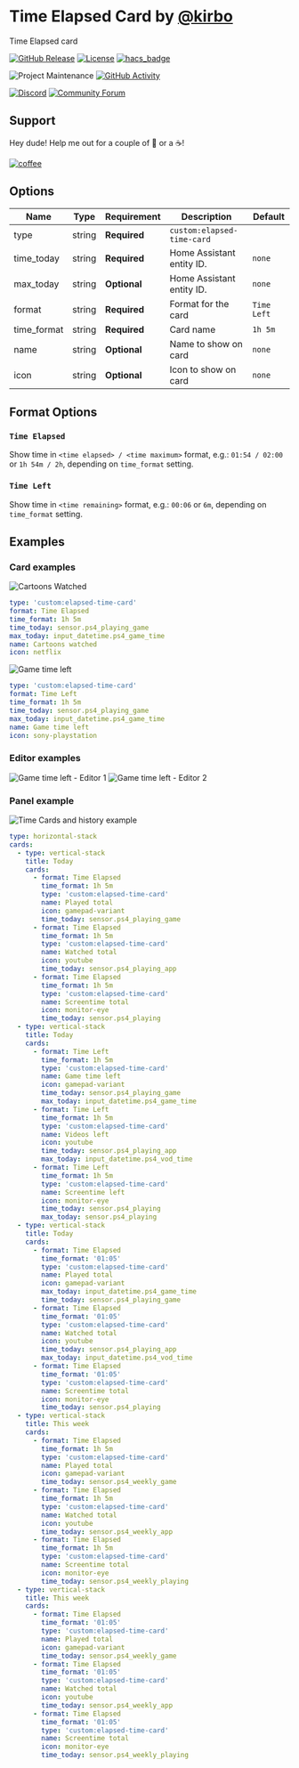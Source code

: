 # Time Elapsed Card by [@kirbo](https://www.github.com/kirbo)

Time Elapsed card

[![GitHub Release][releases-shield]][releases]
[![License][license-shield]](LICENSE.md)
[![hacs_badge](https://img.shields.io/badge/HACS-Default-orange.svg?style=for-the-badge)](https://github.com/custom-components/hacs)

![Project Maintenance][maintenance-shield]
[![GitHub Activity][commits-shield]][commits]

[![Discord][discord-shield]][discord]
[![Community Forum][forum-shield]][forum]

## Support

Hey dude! Help me out for a couple of :beers: or a :coffee:!

[![coffee](https://www.buymeacoffee.com/assets/img/custom_images/black_img.png)](https://www.buymeacoffee.com/kirbo)

## Options

| Name        | Type   | Requirement  | Description                | Default     |
| ----------- | ------ | ------------ | -------------------------- | ----------- |
| type        | string | **Required** | `custom:elapsed-time-card` |
| time_today  | string | **Required** | Home Assistant entity ID.  | `none`      |
| max_today   | string | **Optional** | Home Assistant entity ID.  | `none`      |
| format      | string | **Required** | Format for the card        | `Time Left` |
| time_format | string | **Required** | Card name                  | `1h 5m`     |
| name        | string | **Optional** | Name to show on card       | `none`      |
| icon        | string | **Optional** | Icon to show on card       | `none`      |

## Format Options

### `Time Elapsed`

Show time in `<time elapsed> / <time maximum>` format, e.g.: `01:54 / 02:00` or `1h 54m / 2h`, depending on `time_format` setting.

### `Time Left`

Show time in `<time remaining>` format, e.g.: `00:06` or `6m`, depending on `time_format` setting.

## Examples

### Card examples

![Cartoons Watched](./screenshots/cartoons-watched.png)

```yaml
type: 'custom:elapsed-time-card'
format: Time Elapsed
time_format: 1h 5m
time_today: sensor.ps4_playing_game
max_today: input_datetime.ps4_game_time
name: Cartoons watched
icon: netflix
```

![Game time left](./screenshots/game-time-left.png)

```yaml
type: 'custom:elapsed-time-card'
format: Time Left
time_format: 1h 5m
time_today: sensor.ps4_playing_game
max_today: input_datetime.ps4_game_time
name: Game time left
icon: sony-playstation
```

### Editor examples

![Game time left - Editor 1](./screenshots/game-time-left-editor-1.png)
![Game time left - Editor 2](./screenshots/game-time-left-editor-2.png)

### Panel example

![Time Cards and history example](./screenshots/time-cards-and-history-example.png)

```yaml
type: horizontal-stack
cards:
  - type: vertical-stack
    title: Today
    cards:
      - format: Time Elapsed
        time_format: 1h 5m
        type: 'custom:elapsed-time-card'
        name: Played total
        icon: gamepad-variant
        time_today: sensor.ps4_playing_game
      - format: Time Elapsed
        time_format: 1h 5m
        type: 'custom:elapsed-time-card'
        name: Watched total
        icon: youtube
        time_today: sensor.ps4_playing_app
      - format: Time Elapsed
        time_format: 1h 5m
        type: 'custom:elapsed-time-card'
        name: Screentime total
        icon: monitor-eye
        time_today: sensor.ps4_playing
  - type: vertical-stack
    title: Today
    cards:
      - format: Time Left
        time_format: 1h 5m
        type: 'custom:elapsed-time-card'
        name: Game time left
        icon: gamepad-variant
        time_today: sensor.ps4_playing_game
        max_today: input_datetime.ps4_game_time
      - format: Time Left
        time_format: 1h 5m
        type: 'custom:elapsed-time-card'
        name: Videos left
        icon: youtube
        time_today: sensor.ps4_playing_app
        max_today: input_datetime.ps4_vod_time
      - format: Time Left
        time_format: 1h 5m
        type: 'custom:elapsed-time-card'
        name: Screentime left
        icon: monitor-eye
        time_today: sensor.ps4_playing
        max_today: sensor.ps4_playing
  - type: vertical-stack
    title: Today
    cards:
      - format: Time Elapsed
        time_format: '01:05'
        type: 'custom:elapsed-time-card'
        name: Played total
        icon: gamepad-variant
        max_today: input_datetime.ps4_game_time
        time_today: sensor.ps4_playing_game
      - format: Time Elapsed
        time_format: '01:05'
        type: 'custom:elapsed-time-card'
        name: Watched total
        icon: youtube
        time_today: sensor.ps4_playing_app
        max_today: input_datetime.ps4_vod_time
      - format: Time Elapsed
        time_format: '01:05'
        type: 'custom:elapsed-time-card'
        name: Screentime total
        icon: monitor-eye
        time_today: sensor.ps4_playing
  - type: vertical-stack
    title: This week
    cards:
      - format: Time Elapsed
        time_format: 1h 5m
        type: 'custom:elapsed-time-card'
        name: Played total
        icon: gamepad-variant
        time_today: sensor.ps4_weekly_game
      - format: Time Elapsed
        time_format: 1h 5m
        type: 'custom:elapsed-time-card'
        name: Watched total
        icon: youtube
        time_today: sensor.ps4_weekly_app
      - format: Time Elapsed
        time_format: 1h 5m
        type: 'custom:elapsed-time-card'
        name: Screentime total
        icon: monitor-eye
        time_today: sensor.ps4_weekly_playing
  - type: vertical-stack
    title: This week
    cards:
      - format: Time Elapsed
        time_format: '01:05'
        type: 'custom:elapsed-time-card'
        name: Played total
        icon: gamepad-variant
        time_today: sensor.ps4_weekly_game
      - format: Time Elapsed
        time_format: '01:05'
        type: 'custom:elapsed-time-card'
        name: Watched total
        icon: youtube
        time_today: sensor.ps4_weekly_app
      - format: Time Elapsed
        time_format: '01:05'
        type: 'custom:elapsed-time-card'
        name: Screentime total
        icon: monitor-eye
        time_today: sensor.ps4_weekly_playing
```

[commits-shield]: https://img.shields.io/github/commit-activity/y/kirbo/ha-lovelace-elapsed-time-card.svg?style=for-the-badge
[commits]: https://github.com/kirbo/ha-lovelace-elapsed-time-card/commits/master
[devcontainer]: https://code.visualstudio.com/docs/remote/containers
[discord]: https://discord.gg/5e9yvq
[discord-shield]: https://img.shields.io/discord/330944238910963714.svg?style=for-the-badge
[forum-shield]: https://img.shields.io/badge/community-forum-brightgreen.svg?style=for-the-badge
[forum]: https://community.home-assistant.io/c/projects/frontend
[license-shield]: https://img.shields.io/github/license/kirbo/ha-lovelace-elapsed-time-card.svg?style=for-the-badge
[maintenance-shield]: https://img.shields.io/maintenance/yes/2020.svg?style=for-the-badge
[releases-shield]: https://img.shields.io/github/release/kirbo/ha-lovelace-elapsed-time-card.svg?style=for-the-badge
[releases]: https://github.com/kirbo/ha-lovelace-elapsed-time-card/releases
